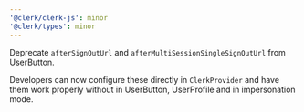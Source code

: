 ```yaml
---
'@clerk/clerk-js': minor
'@clerk/types': minor
---
```


Deprecate `afterSignOutUrl` and `afterMultiSessionSingleSignOutUrl` from UserButton.

Developers can now configure these directly in `ClerkProvider` and have them work properly without in UserButton, UserProfile and in impersonation mode.
